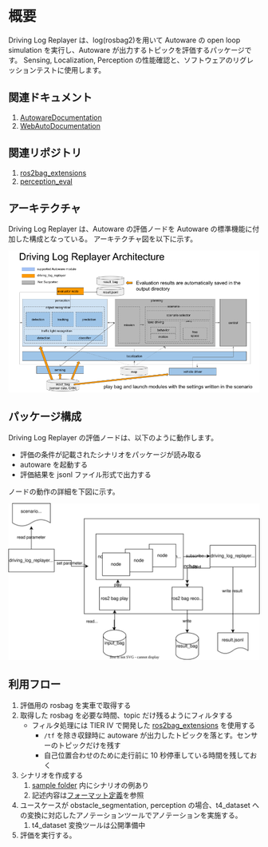 # 概要

Driving Log Replayer は、log(rosbag2)を用いて Autoware の open loop simulation を実行し、Autoware が出力するトピックを評価するパッケージです。
Sensing, Localization, Perception の性能確認と、ソフトウェアのリグレッションテストに使用します。

## 関連ドキュメント

1. [AutowareDocumentation](https://autowarefoundation.github.io/autoware-documentation/main/)
2. [WebAutoDocumentation](https://docs.web.auto/)

## 関連リポジトリ

1. [ros2bag_extensions](https://github.com/tier4/ros2bag_extensions)
2. [perception_eval](https://github.com/tier4/autoware_perception_evaluation)

## アーキテクチャ

Driving Log Replayer は、Autoware の評価ノードを Autoware の標準機能に付加した構成となっている。
アーキテクチャ図を以下に示す。

![architecture](images/architecture.png)

## パッケージ構成

Driving Log Replayer の評価ノードは、以下のように動作します。

- 評価の条件が記載されたシナリオをパッケージが読み取る
- autoware を起動する
- 評価結果を jsonl ファイル形式で出力する

ノードの動作の詳細を下図に示す。

![overview](images/overview.drawio.svg)

## 利用フロー

1. 評価用の rosbag を実車で取得する
2. 取得した rosbag を必要な時間、topic だけ残るようにフィルタする
   - フィルタ処理には TIER IV で開発した [ros2bag_extensions](https://github.com/tier4/ros2bag_extensions) を使用する
     - `/tf` を除き収録時に autoware が出力したトピックを落とす。センサーのトピックだけを残す
     - 自己位置合わせのために走行前に 10 秒停車している時間を残しておく
3. シナリオを作成する
   1. [sample folder](https://github.com/tier4/driving_log_replayer/tree/main/sample) 内にシナリオの例あり
   2. 記述内容は[フォーマット定義](../result_format/index.md)を参照
4. ユースケースが obstacle_segmentation, perception の場合、t4_dataset への変換に対応したアノテーションツールでアノテーションを実施する。
   1. t4_dataset 変換ツールは公開準備中
5. 評価を実行する。
